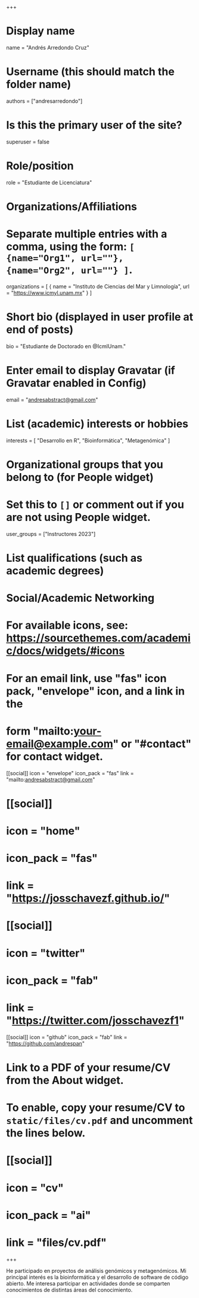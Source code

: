 +++
# Display name
name = "Andrés Arredondo Cruz"

# Username (this should match the folder name)
authors = ["andresarredondo"]

# Is this the primary user of the site?
superuser = false

# Role/position
role = "Estudiante de Licenciatura"

# Organizations/Affiliations
#   Separate multiple entries with a comma, using the form: `[ {name="Org1", url=""}, {name="Org2", url=""} ]`.
organizations = [ { name = "Instituto de Ciencias del Mar y Limnología", url = "https://www.icmyl.unam.mx" } ]

# Short bio (displayed in user profile at end of posts)
bio = "Estudiante de Doctorado en @IcmlUnam."

# Enter email to display Gravatar (if Gravatar enabled in Config)
email = "andresabstract@gmail.com"

# List (academic) interests or hobbies
interests = [
  "Desarrollo en R",
  "Bioinformática",
  "Metagenómica"
]

# Organizational groups that you belong to (for People widget)
#   Set this to `[]` or comment out if you are not using People widget.
user_groups = ["Instructores 2023"]

# List qualifications (such as academic degrees)

# Social/Academic Networking
# For available icons, see: https://sourcethemes.com/academic/docs/widgets/#icons
#   For an email link, use "fas" icon pack, "envelope" icon, and a link in the
#   form "mailto:your-email@example.com" or "#contact" for contact widget.

[[social]]
  icon = "envelope"
  icon_pack = "fas"
  link = "mailto:andresabstract@gmail.com"  

# [[social]]
#   icon = "home"
#   icon_pack = "fas"
#   link = "https://josschavezf.github.io/"

# [[social]]
#   icon = "twitter"
#   icon_pack = "fab"
#   link = "https://twitter.com/josschavezf1"

[[social]]
  icon = "github"
  icon_pack = "fab"
  link = "https://github.com/andrespan"

# Link to a PDF of your resume/CV from the About widget.
# To enable, copy your resume/CV to `static/files/cv.pdf` and uncomment the lines below.
# [[social]]
#   icon = "cv"
#   icon_pack = "ai"
#   link = "files/cv.pdf"

+++

He participado en proyectos de análisis genómicos y metagenómicos. Mi principal interés es la bioinformática y el desarrollo de software de código abierto. Me interesa participar en actividades donde se comparten conocimientos de distintas áreas del conocimiento.

